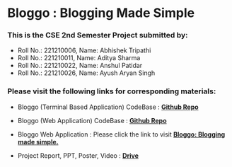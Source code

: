 # Bloggo : Blogging Made Simple


### This is the CSE 2nd Semester Project submitted by:
- Roll No.: 221210006, Name: Abhishek Tripathi
- Roll No.: 221210011, Name: Aditya Sharma
- Roll No.: 221210022, Name: Anshul Patidar
- Roll No.: 221210026, Name: Ayush Aryan Singh


### Please visit the following links for corresponding materials:

- Bloggo (Terminal Based Application) CodeBase : **[Github Repo](https://github.com/armedbrawlwer/ProjectWork)**
 
- Bloggo (Web Application) CodeBase : **[Github Repo](https://github.com/armedbrawlwer/bloggo)**

- Bloggo Web Application : Please click the link to visit **[Bloggo: Blogging made simple.](https://bloggo-s0cq.onrender.com/)**

- Project Report, PPT, Poster, Video : **[Drive](https://drive.google.com/drive/folders/1rHaiF2Qa9pkpVYOmN6N59lhEYh9jYtN6?usp=sharing)**
